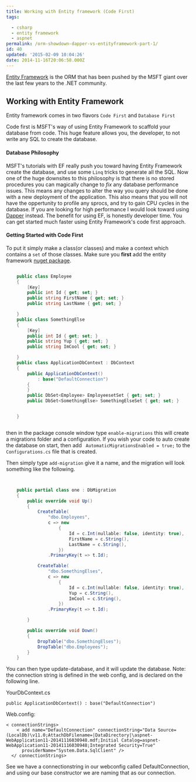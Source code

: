 ```yaml
---
title: Working with Entity framework (Code First)
tags:

  - csharp
  - entity framework
  - aspnet
permalink: /orm-showdown-dapper-vs-entityframework-part-1/
id: 40
updated: '2015-02-09 10:04:26'
date: 2014-11-16T20:06:58.000Z
---
```


[Entity Framework](http://msdn.microsoft.com/en-us/data/ef.aspx) is the ORM that has been pushed by the MSFT giant over the last few years to the .NET community.
<!-- more -->
## Working with Entity Framework

Entity framework comes in two flavors `Code First` and `Database First`

Code first is MSFT's way of using Entity Framework to scaffold your database from code. This huge feature allows you, the developer, to not write any SQL to create the database.

#### Database Philosophy

MSFT's tutorials with EF really push you toward having Entity Framework create the database, and use some `Linq` tricks to generate all the SQL. Now one of the huge downsites to this philosophy is that there is no stored procedures you can magically change to *fix* any database performance issues. This means any changes to alter the way you query should be done with a new deployment of the application. This also means that you will not have the oppertunity to profile any sprocs, and try to gain CPU cycles in the database. If you are looking for high performance I would look toward using [Dapper](https://github.com/StackExchange/dapper-dot-net) instead. The benefit for using EF, is honestly developer time. You can get started much faster using Entity Framework's code first approach.


#### Getting Started with Code First

To put it simply make a class(or classes) and make a context which contains a `set` of those classes. Make sure you **first** add the entity framework [nuget package](https://www.nuget.org/packages/entityframework).


```csharp

    public class Employee
    {
        [Key]
        public int Id { get; set; }
        public string FirstName { get; set; }
        public string LastName { get; set; }

    }
    public class SomethingElse
    {
        [Key]
        public int Id { get; set; }
        public string Yup { get; set; }
        public string ImCool { get; set; }

    }
    public class ApplicationDbContext : DbContext
    {
        public ApplicationDbContext()
            : base("DefaultConnection")
        {
        }
        public DbSet<Employee> EmployeesetSet { get; set; }
        public DbSet<SomethingElse> SomethingElseSet { get; set; }


    }



```

then in the package console window type `enable-migrations` this will create a migrations folder and a configuration. If you wish your code to auto create the database on start, then add ` AutomaticMigrationsEnabled = true;` to the `Configurations.cs` file that is created.

Then simply type `add-migration` give it a name, and the migration will look something like the following.

```csharp


    public partial class one : DbMigration
    {
        public override void Up()
        {
            CreateTable(
                "dbo.Employees",
                c => new
                    {
                        Id = c.Int(nullable: false, identity: true),
                        FirstName = c.String(),
                        LastName = c.String(),
                    })
                .PrimaryKey(t => t.Id);

            CreateTable(
                "dbo.SomethingElses",
                c => new
                    {
                        Id = c.Int(nullable: false, identity: true),
                        Yup = c.String(),
                        ImCool = c.String(),
                    })
                .PrimaryKey(t => t.Id);

        }

        public override void Down()
        {
            DropTable("dbo.SomethingElses");
            DropTable("dbo.Employees");
        }
    }


```

You can then type update-database, and it will update the database. Note: the connection string is defined in the web config, and is declared on the following line.

YourDbContext.cs

`public ApplicationDbContext()
            : base("DefaultConnection")`

Web.config:

```
< connectionStrings>
    < add name="DefaultConnection" connectionString="Data Source=(LocalDb)\v11.0;AttachDbFilename=|DataDirectory|\aspnet-WebApplication11-20141116030948.mdf;Initial Catalog=aspnet-WebApplication11-20141116030948;Integrated Security=True"
      providerName="System.Data.SqlClient" />
  </ connectionStrings>

```

  See we have a connectionstring in our webconfig called DefaultConnection, and using our base constructor we are naming that as our connection.
